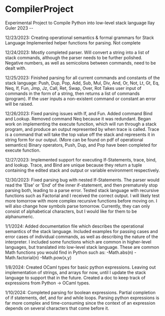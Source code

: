 # CompilerProject
Experimental Project to Compile Python into low-level stack language
Ilay Guler 2023 -- 

12/23/2023:
  Creating operational semantics & formal grammars for Stack Language
  Implemented helper functions for parsing. Not complete

12/24/2023:
  Mostly completed parser. Will convert a string into a list of stack commands, although the parser needs to be further polished. Negative numbers,
  as well as semicolons between commands, need to be dealt with.

12/25/2023:
  Finished parsing for all current commands and constants of the stack language:
  Push, Dup, Pop, Add, Sub, Mul, Div, And, Or, Not, Lt, Gt, Eq, Neq, If, Fun, Jmp, Jz, Call, Ret, Swap, Over, Rot
  Takes user input of commands in the form of a string, then returns a list of commands (program). 
  If the user inputs a non-existent command or constant an error will be raised.

12/26/2023:
  Fixed parsing issues with If, and Fun. Added command Bind and Lookup. Removed command Neq because it was redundant.
  Began work on implementing the execute function, which will run through a stack program, and produce an output represented by when trace is called.
  Trace is a command that will take the top value off the stack and represents it in string form for our output. (More can be found on pdf of operational semantics)
  Binary operators, Push, Dup, and Pop have been completed for execute function.

12/27/2023:
  Implemented support for executing If-Statements, trace, bind, and lookup. Trace, and Bind are unique because they return a tuple containing the edited stack and output or variable environment respectively. 
  
12/30/2023:
  Fixed parsing bug with nested If-Statements. The parser would read the 'Else' or 'End' of the inner if-statement, and then prematurely stop parsing both, leading to a parse error. Tested stack language with recursive functions such as Factorial and I received the correct output. I will likely test more tomorrow with more complex recursive functions before moving on. I will also change how symbols parse tomorrow. Currently, they can only consist of alphabetical characters, but I would like for them to be alphanumeric.

  1/1/2024:
    Added documentation file which describes the operational semantics of the stack language. Included examples for passing cases and error cases of individual commands, as well as describing the nature of the interpreter.
I included some functions which are common in higher-level languages, but translated into low-level stack language. 
    These are common Math functions you would find in Python such as:
      -Math.abs(n)
      -Math.factorial(n)
      -Math.pow(x,y)

1/8/2024:
  Created OCaml types for basic python expressions. Leaving out implementation of strings, and arrays for now, until I update the stack language to support that in the future. Created a doc to keep track of expressions from Python -> OCaml types.

1/10/2024:
  Completed parsing for boolean expressions. Partial completion of if statements, def, and for and while loops. Parsing python expressions is far more complex and time-consuming since the context of an expression depends on several characters that come before it.
